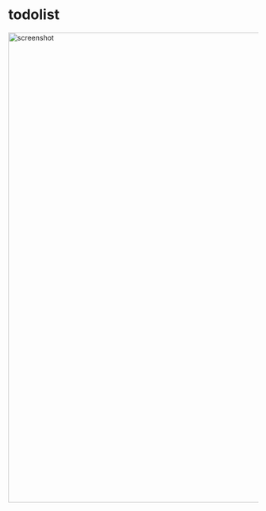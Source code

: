 # todolist

<img width="945" alt="screenshot" src="https://user-images.githubusercontent.com/19147277/113300701-26e6a200-9339-11eb-86e0-d8ddb1acd2d0.png">
